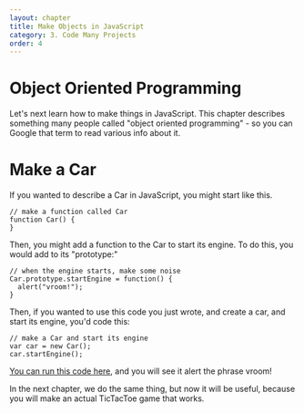 ```yaml
---
layout: chapter
title: Make Objects in JavaScript
category: 3. Code Many Projects
order: 4
---
```


# Object Oriented Programming

Let's next learn how to make things in JavaScript. This chapter describes something many people called "object oriented programming" - so you can Google that term to read various info about it.

# Make a Car

If you wanted to describe a Car in JavaScript, you might start like this.

    // make a function called Car
    function Car() {
    }

Then, you might add a function to the Car to start its engine. To do this, you would add to its "prototype:"

    // when the engine starts, make some noise
    Car.prototype.startEngine = function() {
      alert("vroom!");
    }

Then, if you wanted to use this code you just wrote, and create a car, and start its engine, you'd code this:

    // make a Car and start its engine
    var car = new Car();
    car.startEngine();

 [You can run this code here](https://jsfiddle.net/daw0L0g8/), and you will see it alert the phrase vroom!

 In the next chapter, we do the same thing, but now it will be useful, because you will make an actual TicTacToe game that works.
